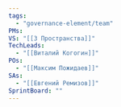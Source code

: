 ```yaml
---
tags:
  - "governance-element/team"
PMs:
VS: "[[3 Пространства]]"
TechLeads:
  - "[[Виталий Когогин]]"
POs:
  - "[[Максим Пожидаев]]"
SAs:
  - "[[Евгений Ремизов]]"
SprintBoard: ""
---
```

